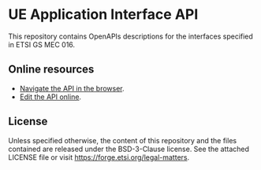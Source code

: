 # UE Application Interface API

This repository contains OpenAPIs descriptions for the interfaces specified in ETSI GS MEC 016.

## Online resources

* [Navigate the API in the browser](https://forge.etsi.org/swagger/ui/?url=https://forge.etsi.org/gitlab/mec/gs016-ue-app-api/master/UEAppInterfaceApi.yaml).
* [Edit the API online](https://forge.etsi.org/swagger/editor/?url=https://forge.etsi.org/gitlab/mec/gs016-ue-app-api/raw/master/UEAppInterfaceApi.yaml).

## License

Unless specified otherwise, the content of this repository and the files 
contained are released under the BSD-3-Clause license.
See the attached LICENSE file or visit https://forge.etsi.org/legal-matters.

